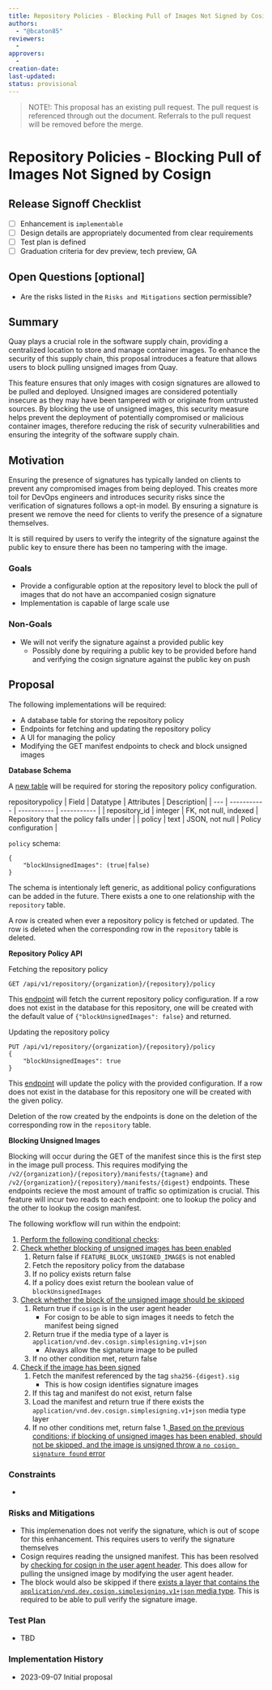```yaml
---
title: Repository Policies - Blocking Pull of Images Not Signed by Cosign
authors:
  - "@bcaton85"
reviewers:
  - 
approvers:
  - 
creation-date: 
last-updated: 
status: provisional
---
```


> NOTE!: This proposal has an existing pull request. The pull request is referenced through out the document. Referrals to the pull request will be removed before the merge.

# Repository Policies - Blocking Pull of Images Not Signed by Cosign

## Release Signoff Checklist

- [ ] Enhancement is `implementable`
- [ ] Design details are appropriately documented from clear requirements
- [ ] Test plan is defined
- [ ] Graduation criteria for dev preview, tech preview, GA

## Open Questions [optional]

* Are the risks listed in the `Risks and Mitigations` section permissible? 

## Summary

Quay plays a crucial role in the software supply chain, providing a centralized location to store and manage container images. To enhance the security of this supply chain, this proposal introduces a feature that allows users to block pulling unsigned images from Quay.

This feature ensures that only images with cosign signatures are allowed to be pulled and deployed. Unsigned images are considered potentially insecure as they may have been tampered with or originate from untrusted sources. By blocking the use of unsigned images, this security measure helps prevent the deployment of potentially compromised or malicious container images, therefore reducing the risk of security vulnerabilities and ensuring the integrity of the software supply chain.

## Motivation

Ensuring the presence of signatures has typically landed on clients to prevent any compromised images from being deployed. This creates more toil for DevOps engineers and introduces security risks since the verification of signatures follows a opt-in model. By ensuring a signature is present we remove the need for clients to verify the presence of a signature themselves.

It is still required by users to verify the integrity of the signature against the public key to ensure there has been no tampering with the image.

### Goals

* Provide a configurable option at the repository level to block the pull of images that do not have an accompanied cosign signature
* Implementation is capable of large scale use

### Non-Goals

* We will not verify the signature against a provided public key
    - Possibly done by requiring a public key to be provided before hand and verifying the cosign signature against the public key on push

## Proposal

The following implementations will be required:
- A database table for storing the repository policy
- Endpoints for fetching and updating the repository policy
- A UI for managing the policy
- Modifying the GET manifest endpoints to check and block unsigned images

**Database Schema**

A [new table](https://github.com/quay/quay/pull/2547/files#diff-d588c567d195a7b1147193f07d333dde5e546e7d9b0e29fef616caf4ea79b5f6R16-R35) will be required for storing the repository policy configuration.

repositorypolicy
| Field | Datatype | Attributes | Description|
| --- | ----------- | ----------- | ----------- |
| repository_id | integer | FK, not null, indexed | Repository that the policy falls under |
| policy | text | JSON, not null | Policy configuration |

`policy` schema:
```
{
    "blockUnsignedImages": (true|false)
}
```

The schema is intentionaly left generic, as additional policy configurations can be added in the future. There exists a one to one relationship with the `repository` table. 

A row is created when ever a repository policy is fetched or updated. The row is deleted when the corresponding row in the `repository` table is deleted.

**Repository Policy API**

Fetching the repository policy
```
GET /api/v1/repository/{organization}/{repository}/policy
```

This [endpoint](https://github.com/quay/quay/pull/2547/files#diff-626392107d09ca88d20d64309f17b10f1615dda8af1a9c28d3470f8d70bb13d2R462-R473) will fetch the current repository policy configuration. If a row does not exist in the database for this repository, one will be created with the default value of `{"blockUnsignedImages": false}` and returned.

Updating the repository policy
```
PUT /api/v1/repository/{organization}/{repository}/policy
{
    "blockUnsignedImages": true
}
```

This [endpoint](https://github.com/quay/quay/pull/2547/files#diff-626392107d09ca88d20d64309f17b10f1615dda8af1a9c28d3470f8d70bb13d2R475-R493) will update the policy with the provided configuration. If a row does not exist in the database for this repository one will be created with the given policy.

Deletion of the row created by the endpoints is done on the deletion of the corresponding row in the `repository` table.

**Blocking Unsigned Images**

Blocking will occur during the GET of the manifest since this is the first step in the image pull process. This requires modifying the `/v2/{organization}/{repository}/manifests/{tagname}` and `/v2/{organization}/{repository}/manifests/{digest}` endpoints. These endpoints recieve the most amount of traffic so optimization is crucial. This feature will incur two reads to each endpoint: one to lookup the policy and the other to lookup the cosign manifest.

The following workflow will run within the endpoint:
1. [Perform the following conditional checks](https://github.com/quay/quay/pull/2547/files#diff-2487e826aa015b45ecc8a34cbf59ea7bccf235b8d51bf732fd574cf94d11eeedR115-R121):
1. [Check whether blocking of unsigned images has been enabled](https://github.com/quay/quay/pull/2547/files#diff-993d350f368114dfb413baaf31b18ee042ff3f60c3d19388718402e548c3fc1eR41-R50)
    1. Return false if `FEATURE_BLOCK_UNSIGNED_IMAGES` is not enabled
    1. Fetch the repository policy from the database
    1. If no policy exists return false
    1. If a policy does exist return the boolean value of `blockUnsignedImages`
1. [Check whether the block of the unsigned image should be skipped](https://github.com/quay/quay/pull/2547/files#diff-2487e826aa015b45ecc8a34cbf59ea7bccf235b8d51bf732fd574cf94d11eeedR491-R506)
    1. Return true if `cosign` is in the user agent header
        - For cosign to be able to sign images it needs to fetch the manifest being signed
    1. Return true if the media type of a layer is `application/vnd.dev.cosign.simplesigning.v1+json`
        - Always allow the signature image to be pulled
    1. If no other condition met, return false
1. [Check if the image has been signed](https://github.com/quay/quay/pull/2547/files#diff-2b6073b755b708898592c062c907050a1b5052b354e97e87e8ec93fb9c5c4582R522-R543)
    1. Fetch the manifest referenced by the tag `sha256-{digest}.sig`
        - This is how cosign identifies signature images
    1. If this tag and manifest do not exist, return false
    1. Load the manifest and return true if there exists the `application/vnd.dev.cosign.simplesigning.v1+json` media type layer
    1. If no other conditions met, return false
1.[ Based on the previous conditions; if blocking of unsigned images has been enabled, should not be skipped, and the image is unsigned throw a `no cosign signature found` error](https://github.com/quay/quay/pull/2547/files#diff-2487e826aa015b45ecc8a34cbf59ea7bccf235b8d51bf732fd574cf94d11eeedR115-R121)

### Constraints

* 

### Risks and Mitigations

* This implemenation does not verify the signature, which is out of scope for this enhancement. This requires users to verify the signature themselves
* Cosign requires reading the unsigned manifest. This has been resolved by [checking for cosign in the user agent header](https://github.com/quay/quay/pull/2547/files#diff-2487e826aa015b45ecc8a34cbf59ea7bccf235b8d51bf732fd574cf94d11eeedR493-R494). This does allow for pulling the unsigned image by modifying the user agent header. 
* The block would also be skipped if there [exists a layer that contains the `application/vnd.dev.cosign.simplesigning.v1+json` media type](https://github.com/quay/quay/pull/2547/files#diff-2487e826aa015b45ecc8a34cbf59ea7bccf235b8d51bf732fd574cf94d11eeedR497-R504). This is required to be able to pull verify the signature image.

### Test Plan

* TBD

### Implementation History

* 2023-09-07 Initial proposal
